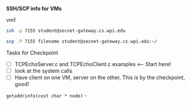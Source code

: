 **SSH/SCP info for VMs**

vm1
```bash
ssh -p 7155 student@secnet-gateway.cs.wpi.edu

scp -P 7155 filename student@secnet-gateway.cs.wpi.edu:~/
```

Tasks for Checkpoint
- [ ] TCPEchoServer.c and TCPEchoClient.c examples <-- Start here!
- [ ] look at the system calls
- [ ] Have client on one VM, server on the other, This is by the checkpoint, good!

`getaddrinfo(cost char * node)` - 

